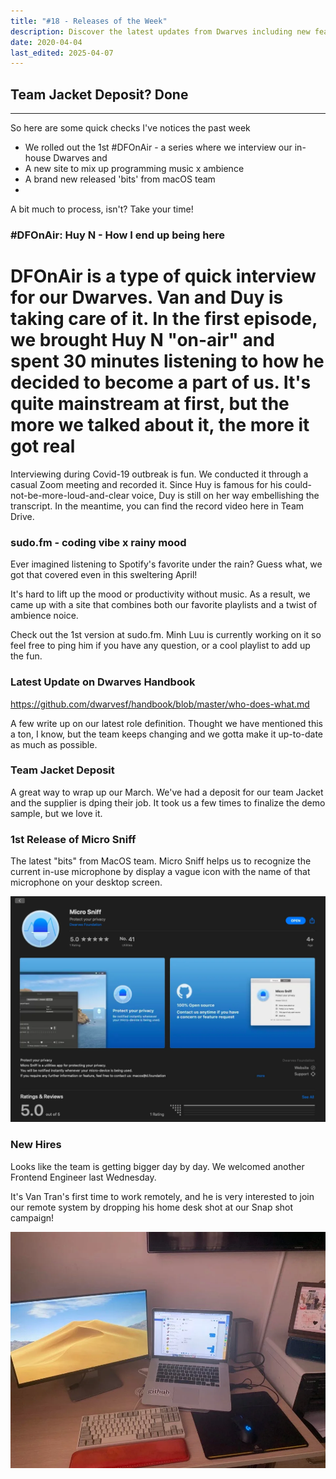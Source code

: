 ```yaml
---
title: "#18 - Releases of the Week"
description: Discover the latest updates from Dwarves including new features, team updates, and a new site for coding vibes.
date: 2020-04-04
last_edited: 2025-04-07
---
```


## Team Jacket Deposit? Done

---

So here are some quick checks I've notices the past week

- We rolled out the 1st #DFOnAir - a series where we interview our in-house Dwarves and
- A new site to mix up programming music x ambience
- A brand new released 'bits' from macOS team
-

A bit much to process, isn't? Take your time!

### #DFOnAir: Huy N - How I end up being here

# DFOnAir is a type of quick interview for our Dwarves. Van and Duy is taking care of it. In the first episode, we brought Huy N "on-air" and spent 30 minutes listening to how he decided to become a part of us. It's quite mainstream at first, but the more we talked about it, the more it got real

Interviewing during Covid-19 outbreak is fun. We conducted it through a casual Zoom meeting and recorded it. Since Huy is famous for his could-not-be-more-loud-and-clear voice, Duy is still on her way embellishing the transcript. In the meantime, you can find the record video here in Team Drive.

### sudo.fm - coding vibe x rainy mood

Ever imagined listening to Spotify's favorite under the rain? Guess what, we got that covered even in this sweltering April!

It's hard to lift up the mood or productivity without music. As a result, we came up with a site that combines both our favorite playlists and a twist of ambience noice.

Check out the 1st version at sudo.fm. Minh Luu is currently working on it so feel free to ping him if you have any question, or a cool playlist to add up the fun.

### Latest Update on Dwarves Handbook

<https://github.com/dwarvesf/handbook/blob/master/who-does-what.md>

A few write up on our latest role definition. Thought we have mentioned this a ton, I know, but the team keeps changing and we gotta make it up-to-date as much as possible.

### Team Jacket Deposit

A great way to wrap up our March. We've had a deposit for our team Jacket and the supplier is dping their job. It took us a few times to finalize the demo sample, but we love it.

### 1st Release of Micro Sniff

The latest "bits" from MacOS team. Micro Sniff helps us to recognize the current in-use microphone by display a vague icon with the name of that microphone on your desktop screen.

![](assets/notion-image-1744007188485-wl7d2.webp)

### New Hires

Looks like the team is getting bigger day by day. We welcomed another Frontend Engineer last Wednesday.

It's Van Tran's first time to work remotely, and he is very interested to join our remote system by dropping his home desk shot at our Snap shot campaign!

![](assets/notion-image-1744007190010-echis.webp)

